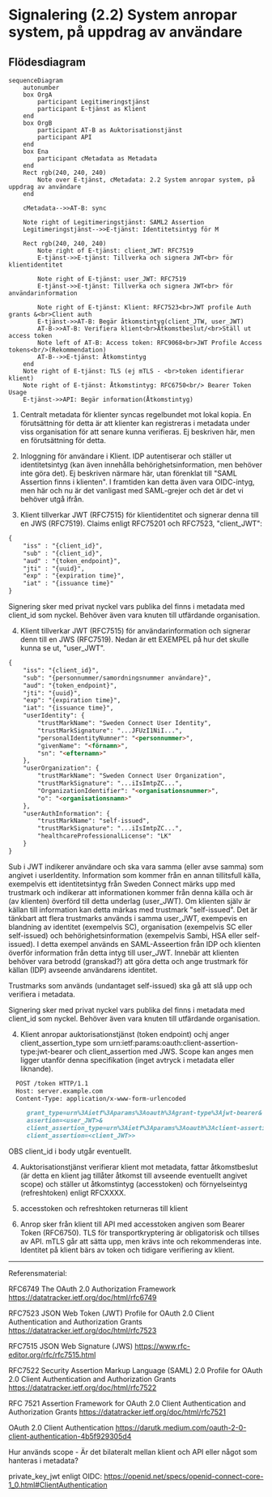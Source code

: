 
# Signalering (2.2) System anropar system, på uppdrag av användare
## Flödesdiagram

```mermaid
sequenceDiagram
    autonumber
    box OrgA
        participant Legitimeringstjänst
        participant E-tjänst as Klient
    end
    box OrgB
        participant AT-B as Auktorisationstjänst
        participant API
    end
    box Ena
        participant cMetadata as Metadata
    end
    Rect rgb(240, 240, 240)
        Note over E-tjänst, cMetadata: 2.2 System anropar system, på uppdrag av användare
    end

    cMetadata-->>AT-B: sync

    Note right of Legitimeringstjänst: SAML2 Assertion
    Legitimeringstjänst-->>E-tjänst: Identitetsintyg för M

    Rect rgb(240, 240, 240)
        Note right of E-tjänst: client_JWT: RFC7519
        E-tjänst->>E-tjänst: Tillverka och signera JWT<br> för klientidentitet

        Note right of E-tjänst: user_JWT: RFC7519
        E-tjänst->>E-tjänst: Tillverka och signera JWT<br> för användarinformation

        Note right of E-tjänst: Klient: RFC7523<br>JWT profile Auth grants &<br>Client auth
        E-tjänst->>AT-B: Begär åtkomstintyg(client_JTW, user_JWT)
        AT-B->>AT-B: Verifiera klient<br>Åtkomstbeslut/<br>Ställ ut access token
        Note left of AT-B: Access token: RFC9068<br>JWT Profile Access tokens<br/>(Rekommendation)
        AT-B-->>E-tjänst: Åtkomstintyg
    end
    Note right of E-tjänst: TLS (ej mTLS - <br>token identifierar klient)
    Note right of E-tjänst: Åtkomstintyg: RFC6750<br/> Bearer Token Usage
    E-tjänst->>API: Begär information(Åtkomstintyg)

```


1. Centralt metadata för klienter syncas regelbundet mot lokal kopia. En förutsättning för detta är att klienter kan registreras i metadata under viss organisation för att senare kunna verifieras. Ej beskriven här, men en förutsättning för detta.

2. Inloggning för användare i Klient. IDP autentiserar och ställer ut identitetsintyg (kan även innehålla behörighetsinformation, men behöver inte göra det). Ej beskriven närmare här, utan förenklat till "SAML Assertion finns i klienten". I framtiden kan detta även vara OIDC-intyg, men här och nu är det vanligast med SAML-grejer och det är det vi behöver utgå ifrån. 

3. Klient tillverkar JWT (RFC7515) för klientidentitet och signerar denna till en JWS (RFC7519). Claims enligt RFC75201 och RFC7523, "client_JWT":
~~~markdown
{
    "iss" : "{client_id}",
    "sub" : "{client_id}",
    "aud" : "{token_endpoint}",
    "jti" : "{uuid}",
    "exp" : "{expiration time}",
    "iat" : "{issuance time}"
}
~~~
Signering sker med privat nyckel vars publika del finns i metadata med client_id som nyckel. Behöver även vara knuten till utfärdande organisation.

4. Klient tillverkar JWT (RFC7515) för användarinformation och signerar denn till en JWS (RFC7519).
Nedan är ett EXEMPEL på hur det skulle kunna se ut, "user_JWT". 
~~~markdown
{
    "iss": "{client_id}",
    "sub": "{personnummer/samordningsnummer användare}",
    "aud": "{token_endpoint}",
    "jti": "{uuid}",
    "exp": "{expiration time}",
    "iat": "{issuance time}",
    "userIdentity": {
        "trustMarkName": "Sweden Connect User Identity",
        "trustMarkSignature": "...JFUzI1NiI...",
        "personalIdentityNumner": "<personnummer>",
        "givenName": "<förnamn>",
        "sn": "<efternamn>"
    },
    "userOrganization": {
        "trustMarkName": "Sweden Connect User Organization",
        "trustMarkSignature": "...iIsImtpZC...",
        "OrganizationIdentifier": "<organisationsnummer>",
        "o": "<organisationsnamn>"
    },
    "userAuthInformation": {
        "trustMarkName": "self-issued",
        "trustMarkSignature": "...iIsImtpZC...",
        "healthcareProfessionalLicense": "LK"
    }
}
~~~

Sub i JWT indikerer användare och ska vara samma (eller avse samma) som angivet i userIdentity. Information som kommer från en annan tillitsfull källa, exempelvis ett identitetsintyg från Sweden Connect märks upp med trustmark och indikerar att informationen kommer från denna källa och är (av klienten) överförd till detta underlag (user_JWT). Om klienten själv är källan till information kan detta märkas med trustmark "self-issued". Det är tänkbart att flera trustmarks används i samma user_JWT, exempevis en blandning av identitet (exempelvis SC), organisation (exempelvis SC eller self-issued) och behörighetsinformation (exempelvis Sambi, HSA eller self-issued). I detta exempel används en SAML-Asseertion från IDP och klienten överför information från detta intyg till user_JWT. Innebär att klienten behöver vara betrodd (granskad?) att göra detta och ange trustmark för källan (IDP) avseende användarens identitet. 

Trustmarks som används (undantaget self-issued) ska gå att slå upp och verifiera i metadata.

Signering sker med privat nyckel vars publika del finns i metadata med client_id som nyckel. Behöver även vara knuten till utfärdande organisation.

4. Klient anropar auktorisationstjänst (token endpoint) ochj anger client_assertion_type som urn:ietf:params:oauth:client-assertion-type:jwt-bearer och client_assertion med JWS. Scope kan anges men ligger utanför denna specifikation (inget avtryck i metadata eller liknande).

~~~markdown
  POST /token HTTP/1.1
  Host: server.example.com
  Content-Type: application/x-www-form-urlencoded

     grant_type=urn%3Aietf%3Aparams%3Aoauth%3Agrant-type%3Ajwt-bearer&
     assertion=<user_JWT>&
     client_assertion_type=urn%3Aietf%3Aparams%3Aoauth%3Aclient-assertion-type%3Ajwt-bearer&
     client_assertion=<client_JWT>>
~~~
OBS client_id i body utgår eventuellt.

4. Auktorisationstjänst verifierar klient mot metadata, fattar åtkomstbeslut (är detta en klient jag tillåter åtkomst till avseende eventuellt angivet scope) och ställer ut åtkomstintyg (accesstoken) och förnyelseintyg (refreshtoken) enligt RFCXXXX.

5. accesstoken och refreshtoken returneras till klient

6. Anrop sker från klient till API med accesstoken angiven som Bearer Token (RFC6750). TLS för transportkryptering är obligatorisk och tillses av API. mTLS går att sätta upp, men krävs inte och rekommenderas inte. Identitet på klient bärs av token och tidigare verifiering av klient. 

---

Referensmaterial:

RFC6749 The OAuth 2.0 Authorization Framework
https://datatracker.ietf.org/doc/html/rfc6749


RFC7523 JSON Web Token (JWT) Profile for OAuth 2.0 Client Authentication and Authorization Grants
https://datatracker.ietf.org/doc/html/rfc7523

RFC7515 JSON Web Signature (JWS)
https://www.rfc-editor.org/rfc/rfc7515.html

RFC7522 Security Assertion Markup Language (SAML) 2.0 Profile
      for OAuth 2.0 Client Authentication and Authorization Grants
https://datatracker.ietf.org/doc/html/rfc7522      

RFC 7521 Assertion Framework for OAuth 2.0 Client Authentication and Authorization Grants
https://datatracker.ietf.org/doc/html/rfc7521

OAuth 2.0 Client Authentication
https://darutk.medium.com/oauth-2-0-client-authentication-4b5f929305d4


Hur används scope - Är det bilateralt mellan klient och API eller något som hanteras i metadata?

private_key_jwt enligt OIDC:
https://openid.net/specs/openid-connect-core-1_0.html#ClientAuthentication



